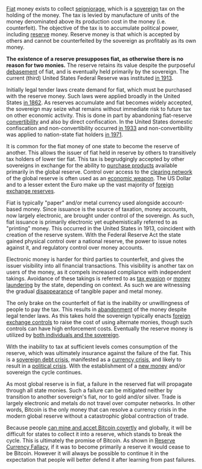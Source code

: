 [Fiat](https://en.m.wikipedia.org/wiki/Fiat_money) money exists to collect [seigniorage](https://en.m.wikipedia.org/wiki/Seigniorage), which is a [sovereign](https://en.m.wikipedia.org/wiki/Sovereign_state) tax on the holding of the money. The tax is levied by manufacture of units of the money denominated above its production cost in the money (i.e. counterfeit). The objective of the tax is to accumulate political power, including [reserve](https://en.m.wikipedia.org/wiki/Reserve_currency) money. Reserve money is that which is accepted by others and cannot be counterfeited by the sovereign as profitably as its own money.

**The existence of a reserve presupposes fiat, as otherwise there is no reason for two monies.** The reserve retains its value despite the purposeful [debasement](https://en.m.wikipedia.org/wiki/Debasement) of fiat, and is eventually held primarily by the sovereign. The current (third) United States Federal Reserve was instituted [in 1913](https://en.m.wikipedia.org/wiki/Federal_Reserve_Act).

Initially legal tender laws create demand for fiat, which must be purchased with the reserve money. Such laws were applied broadly in the United States [in 1862](https://en.m.wikipedia.org/wiki/Legal_Tender_Cases). As reserves accumulate and fiat becomes widely accepted, the sovereign may seize what remains without immediate risk to future tax on other economic activity. This is done in part by abandoning fiat-reserve [convertibility](https://en.m.wikipedia.org/wiki/Convertibility) and also by direct confiscation. In the United States domestic confiscation and non-convertibility occurred [in 1933](https://en.m.wikipedia.org/wiki/Executive_Order_6102) and non-convertibility was applied to nation-state fiat holders [in 1971](https://en.m.wikipedia.org/wiki/Nixon_shock).

It is common for the fiat money of one state to become the reserve of another. This allows the issuer of fiat held in reserve by others to transitively tax holders of lower tier fiat. This tax is begrudgingly accepted by other sovereigns in exchange for the ability to [purchase products](https://en.m.wikipedia.org/wiki/Petrocurrency) available primarily in the global reserve. Control over access to the [clearing network](https://en.m.wikipedia.org/wiki/Clearing_(finance)) of the global reserve is often used as an [economic weapon](https://en.m.wikipedia.org/wiki/Society_for_Worldwide_Interbank_Financial_Telecommunication). The US Dollar and to a lesser extent the Euro make up the vast majority of [foreign exchange reserves](https://en.m.wikipedia.org/wiki/List_of_countries_by_foreign-exchange_reserves_(excluding_gold)).

Fiat is typically "paper" and/or metal currency used alongside account-based money. Since issuance is the source of taxation, money accounts, now largely electronic, are brought under control of the sovereign. As such, fiat issuance is primarily electronic yet euphemistically referred to as "printing" money. This occurred in the United States in 1913, coincident with creation of the reserve system. With the Federal Reserve Act the state gained physical control over a national reserve, the power to issue notes against it, and regulatory control over money accounts.

Electronic money is harder for third parties to counterfeit, and gives the issuer visibility into all financial transactions. This visibility is another tax on users of the money, as it compels increased compliance with independent takings. Avoidance of these takings is referred to as [tax evasion](https://en.m.wikipedia.org/wiki/Tax_evasion) or [money laundering](https://en.m.wikipedia.org/wiki/Money_laundering) by the state, depending on context. As such we are witnessing the gradual [disappearance](https://en.m.wikipedia.org/wiki/Legal_tender#Demonetisation) of tangible paper and metal money.

The only brake on the counterfeit of fiat is the inability or unwillingness of people to pay the tax. This results in [abandonment](https://en.m.wikipedia.org/wiki/Currency_substitution) of the money despite legal tender laws. As this takes hold the sovereign typically enacts [foreign exchange controls](https://en.m.wikipedia.org/wiki/Foreign_exchange_controls) to raise the cost of using alternate monies, though such controls can have high enforcement costs. Eventually the reserve money is utilized by [both individuals and the sovereign](https://en.m.wikipedia.org/wiki/Zimbabwean_dollar#Abandonment_and_demonetisation).

With the inability to tax at sufficient levels comes consumption of the reserve, which was ultimately insurance against the failure of the fiat. This is a [sovereign debt crisis](https://en.m.wikipedia.org/wiki/List_of_sovereign_debt_crises), manifested as a [currency crisis](https://en.m.wikipedia.org/wiki/Currency_crisis), and likely to result in a [political crisis](https://en.m.wikipedia.org/wiki/Hyperinflation_in_the_Weimar_Republic). With the establishment of a [new money](https://en.m.wikipedia.org/wiki/German_Rentenmark) and/or sovereign the cycle continues.

As most global reserve is in fiat, a failure in the reserved fiat will propagate through all state monies. Such a failure can be mitigated neither by transition to another sovereign's fiat, nor to gold and/or silver. Trade is largely electronic and metals do not travel over computer networks. In other words, Bitcoin is the only money that can resolve a currency crisis in the modern global reserve without a catastrophic global contraction of trade.

Because people [can mine and accet Bitcoin covertly](Risk-Sharing-Principle) and globally, it will be difficult for states to collect it into a reserve, which stands to break the cycle. This is ultimately the promise of Bitcoin. As shown in [Reserve Currency Fallacy](Reserve-Currency-Fallacy), if it was to become primarily a reserve it would cease to be Bitcoin. However it will always be possible to continue it in the expectation that people will better defend it after learning from past failures.